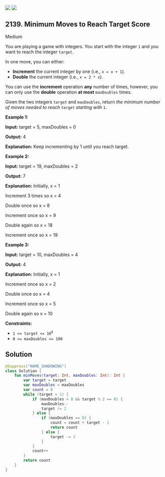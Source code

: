 [![](https://img.shields.io/github/stars/javadev/LeetCode-in-Kotlin?label=Stars&style=flat-square)](https://github.com/javadev/LeetCode-in-Kotlin)
[![](https://img.shields.io/github/forks/javadev/LeetCode-in-Kotlin?label=Fork%20me%20on%20GitHub%20&style=flat-square)](https://github.com/javadev/LeetCode-in-Kotlin/fork)

## 2139\. Minimum Moves to Reach Target Score

Medium

You are playing a game with integers. You start with the integer `1` and you want to reach the integer `target`.

In one move, you can either:

*   **Increment** the current integer by one (i.e., `x = x + 1`).
*   **Double** the current integer (i.e., `x = 2 * x`).

You can use the **increment** operation **any** number of times, however, you can only use the **double** operation **at most** `maxDoubles` times.

Given the two integers `target` and `maxDoubles`, return _the minimum number of moves needed to reach_ `target` _starting with_ `1`.

**Example 1:**

**Input:** target = 5, maxDoubles = 0

**Output:** 4

**Explanation:** Keep incrementing by 1 until you reach target.

**Example 2:**

**Input:** target = 19, maxDoubles = 2

**Output:** 7

**Explanation:** Initially, x = 1 

Increment 3 times so x = 4 

Double once so x = 8 

Increment once so x = 9 

Double again so x = 18 

Increment once so x = 19

**Example 3:**

**Input:** target = 10, maxDoubles = 4

**Output:** 4

**Explanation:** Initially, x = 1 

Increment once so x = 2 

Double once so x = 4 

Increment once so x = 5 

Double again so x = 10

**Constraints:**

*   <code>1 <= target <= 10<sup>9</sup></code>
*   `0 <= maxDoubles <= 100`

## Solution

```kotlin
@Suppress("NAME_SHADOWING")
class Solution {
    fun minMoves(target: Int, maxDoubles: Int): Int {
        var target = target
        var maxDoubles = maxDoubles
        var count = 0
        while (target > 1) {
            if (maxDoubles > 0 && target % 2 == 0) {
                maxDoubles--
                target /= 2
            } else {
                if (maxDoubles == 0) {
                    count = count + target - 1
                    return count
                } else {
                    target -= 1
                }
            }
            count++
        }
        return count
    }
}
```
